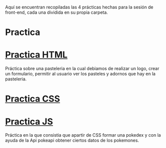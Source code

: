  Aquí se encuentran recopiladas las 4 prácticas hechas para la sesión de front-end, cada una dividida en su propia carpeta.
# Practica 
# [Practica HTML](https://manyph.github.io/FrontEnd/PracticaHTML/Pasteleria.html)
Práctica sobre una pasteleria en la cual debiamos de realizar un logo, crear un formulario, permitir al usuario ver los pasteles y adornos que hay en la pasteleria.

# [Practica CSS](https://manyph.github.io/FrontEnd/PracticaCSS/practica.html)

# [Practica JS](https://manyph.github.io/FrontEnd/PracticaJS/pokedex.html)
Práctica en la que consistia que apartir de CSS formar una pokedex y con la ayuda de la Api pokeapi obtener ciertos datos de los pokemones.
